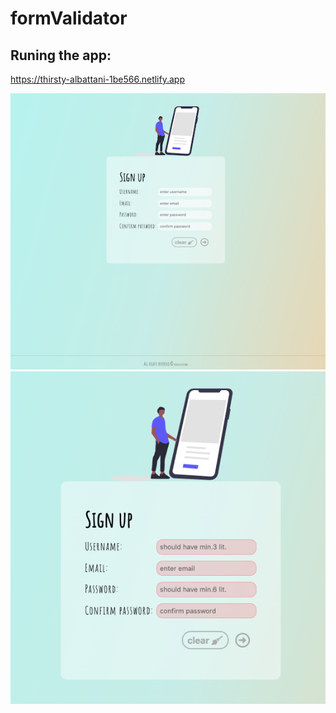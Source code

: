 # formValidator

## Runing the app:
https://thirsty-albattani-1be566.netlify.app

![app photo](./img/screen1.png)
![app photo](./img/screen2.png)
